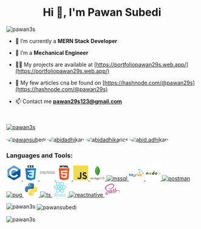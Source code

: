 <h1 align="center">Hi 👋, I'm Pawan Subedi</h1>
<p align="left"> <img src="https://komarev.com/ghpvc/?username=pawan3s&label=Profile%20views&color=0e75b6&style=flat" alt="pawan3s" /> </p>

- 🌱 I’m currently a **MERN Stack Developer**

- 🌱 I’m a **Mechanical Engineer**

- 👨‍💻 My projects are available at [https://portfoliopawan29s.web.app/](https://portfoliopawan29s.web.app/)

- 📝 My few articles cna be found on [https://hashnode.com/@pawan29s](https://hashnode.com/@pawan29s)

- 📫 Contact me **pawan29s123@gmail.com**

<p></p>

<br/>
<p align="left"> <a href="https://github.com/ryo-ma/github-profile-trophy"><img src="https://github-profile-trophy.vercel.app/?username=pawan3s" alt="pawan3s" /></a> </p>

<p align="left">
<a href="https://twitter.com/pawansubedi13" target="blank"><img align="center" src="https://raw.githubusercontent.com/rahuldkjain/github-profile-readme-generator/master/src/images/icons/Social/twitter.svg" alt="pawansubedi" height="30" width="30" style="border-radius:50%" /></a>
<a href="https://www.linkedin.com/in/pawan-subedi-434bb6152/" target="blank"><img align="center" src="https://raw.githubusercontent.com/rahuldkjain/github-profile-readme-generator/master/src/images/icons/Social/linked-in-alt.svg" alt="abidadhikari" height="30" width="30" style="border-radius:50%" /></a>
<a href="https://fb.com/pawan3s" target="blank"><img align="center" src="https://raw.githubusercontent.com/rahuldkjain/github-profile-readme-generator/master/src/images/icons/Social/facebook.svg" alt="abidadhikarics" height="30" width="30" style="border-radius:50%" /></a>
<a href="https://instagram.com/pawan_subedi79" target="blank"><img align="center" src="https://raw.githubusercontent.com/rahuldkjain/github-profile-readme-generator/master/src/images/icons/Social/instagram.svg" alt="abid.adhikari" height="30" width="30" style="border-radius:50%" /></a>
</p>

<h3 align="left">Languages and Tools:</h3>
<p align="left"> <a href="https://www.cprogramming.com/" target="_blank" rel="noreferrer"> <img src="https://raw.githubusercontent.com/devicons/devicon/master/icons/c/c-original.svg" alt="c" width="40" height="40"/> </a> <a href="https://www.w3schools.com/css/" target="_blank" rel="noreferrer"> <img src="https://raw.githubusercontent.com/devicons/devicon/master/icons/css3/css3-original-wordmark.svg" alt="css3" width="40" height="40"/> </a> <a href="https://expressjs.com" target="_blank" rel="noreferrer"> <img src="https://raw.githubusercontent.com/devicons/devicon/master/icons/express/express-original-wordmark.svg" alt="express" width="40" height="40"/> </a> <a href="https://www.w3.org/html/" target="_blank" rel="noreferrer"> <img src="https://raw.githubusercontent.com/devicons/devicon/master/icons/html5/html5-original-wordmark.svg" alt="html5" width="40" height="40"/> </a>  <a href="https://developer.mozilla.org/en-US/docs/Web/JavaScript" target="_blank" rel="noreferrer"> <img src="https://raw.githubusercontent.com/devicons/devicon/master/icons/javascript/javascript-original.svg" alt="javascript" width="40" height="40"/> </a> <a href="https://www.mongodb.com/" target="_blank" rel="noreferrer"> <img src="https://raw.githubusercontent.com/devicons/devicon/master/icons/mongodb/mongodb-original-wordmark.svg" alt="mongodb" width="40" height="40"/> </a> <a href="https://www.microsoft.com/en-us/sql-server" target="_blank" rel="noreferrer"> <img src="https://www.svgrepo.com/show/303229/microsoft-sql-server-logo.svg" alt="mssql" width="40" height="40"/> </a> <a href="https://www.mysql.com/" target="_blank" rel="noreferrer"> <img src="https://raw.githubusercontent.com/devicons/devicon/master/icons/mysql/mysql-original-wordmark.svg" alt="mysql" width="40" height="40"/> </a> <a href="https://nodejs.org" target="_blank" rel="noreferrer"> <img src="https://raw.githubusercontent.com/devicons/devicon/master/icons/nodejs/nodejs-original-wordmark.svg" alt="nodejs" width="40" height="40"/> <a href="https://postman.com" target="_blank" rel="noreferrer"> <img src="https://www.vectorlogo.zone/logos/getpostman/getpostman-icon.svg" alt="postman" width="40" height="40"/> </a> <a href="https://pugjs.org" target="_blank" rel="noreferrer"> <img src="https://cdn.worldvectorlogo.com/logos/pug.svg" alt="pug" width="40" height="40"/> </a> <a href="https://www.python.org" target="_blank" rel="noreferrer"> <img src="https://raw.githubusercontent.com/devicons/devicon/master/icons/python/python-original.svg" alt="python" width="40" height="40"/> </a><a href="https://www.tensorflow.org/" target="_blank" rel="noreferrer"> <img src="https://www.gstatic.com/devrel-devsite/prod/ve6ddf5bcead12ab16e41f3889a7fb0a07adddfafd7d99eb46840573a68200f4e/tensorflow/images/lockup.svg" alt="ts" width="40" height="40"/> </a> <a href="https://reactjs.org/" target="_blank" rel="noreferrer"> <img src="https://raw.githubusercontent.com/devicons/devicon/master/icons/react/react-original-wordmark.svg" alt="react" width="40" height="40"/> </a> <a href="https://reactnative.dev/" target="_blank" rel="noreferrer"> <img src="https://reactnative.dev/img/header_logo.svg" alt="reactnative" width="40" height="40"/> </a> <a href="https://sass-lang.com" target="_blank" rel="noreferrer"> <img src="https://raw.githubusercontent.com/devicons/devicon/master/icons/sass/sass-original.svg" alt="sass" width="40" height="40"/> </a> </p>

<p><img align="left" src="https://github-readme-stats.vercel.app/api/top-langs?username=pawan3s&show_icons=true&locale=en&layout=compact" alt="pawan3s" /></p>
<p>&nbsp;<img align="center" src="https://github-readme-stats.vercel.app/api?username=pawan3s&show_icons=true&locale=en" alt="pawansubedi" /></p>

<p><img align="center" src="https://github-readme-streak-stats.herokuapp.com/?user=pawan3s&" alt="pawan3s" /></p>
